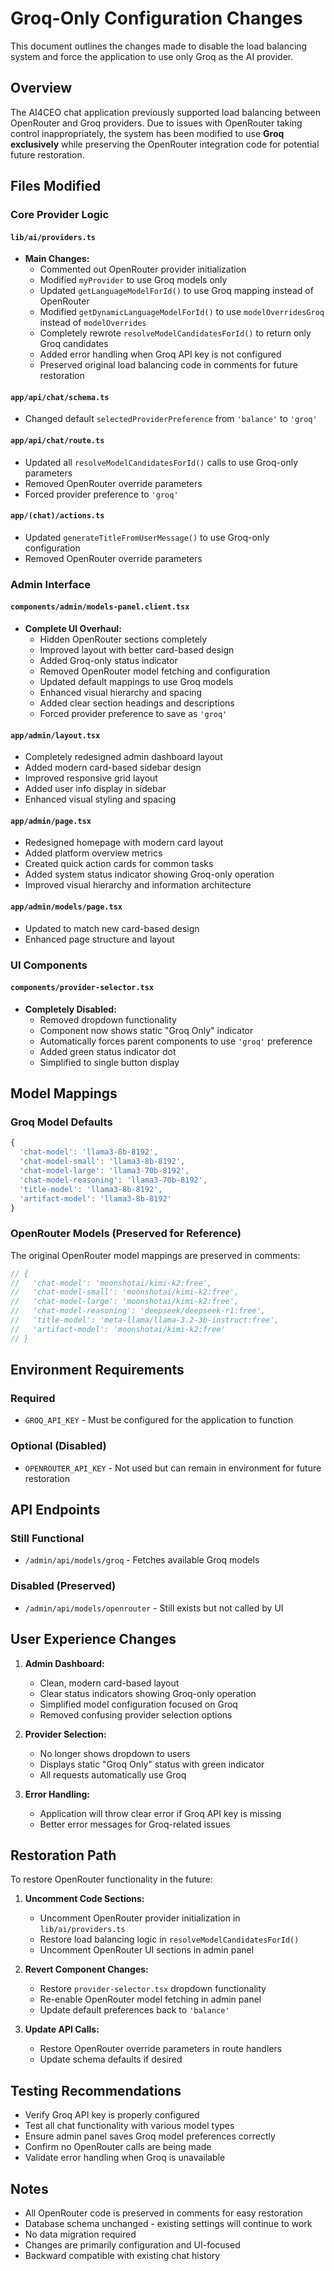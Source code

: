 # Groq-Only Configuration Changes

This document outlines the changes made to disable the load balancing system and force the application to use only Groq as the AI provider.

## Overview

The AI4CEO chat application previously supported load balancing between OpenRouter and Groq providers. Due to issues with OpenRouter taking control inappropriately, the system has been modified to use **Groq exclusively** while preserving the OpenRouter integration code for potential future restoration.

## Files Modified

### Core Provider Logic

#### `lib/ai/providers.ts`
- **Main Changes:**
  - Commented out OpenRouter provider initialization
  - Modified `myProvider` to use Groq models only
  - Updated `getLanguageModelForId()` to use Groq mapping instead of OpenRouter
  - Modified `getDynamicLanguageModelForId()` to use `modelOverridesGroq` instead of `modelOverrides`
  - Completely rewrote `resolveModelCandidatesForId()` to return only Groq candidates
  - Added error handling when Groq API key is not configured
  - Preserved original load balancing code in comments for future restoration

#### `app/api/chat/schema.ts`
- Changed default `selectedProviderPreference` from `'balance'` to `'groq'`

#### `app/api/chat/route.ts`
- Updated all `resolveModelCandidatesForId()` calls to use Groq-only parameters
- Removed OpenRouter override parameters
- Forced provider preference to `'groq'`

#### `app/(chat)/actions.ts`
- Updated `generateTitleFromUserMessage()` to use Groq-only configuration
- Removed OpenRouter override parameters

### Admin Interface

#### `components/admin/models-panel.client.tsx`
- **Complete UI Overhaul:**
  - Hidden OpenRouter sections completely
  - Improved layout with better card-based design
  - Added Groq-only status indicator
  - Removed OpenRouter model fetching and configuration
  - Updated default mappings to use Groq models
  - Enhanced visual hierarchy and spacing
  - Added clear section headings and descriptions
  - Forced provider preference to save as `'groq'`

#### `app/admin/layout.tsx`
- Completely redesigned admin dashboard layout
- Added modern card-based sidebar design
- Improved responsive grid layout
- Added user info display in sidebar
- Enhanced visual styling and spacing

#### `app/admin/page.tsx`
- Redesigned homepage with modern card layout
- Added platform overview metrics
- Created quick action cards for common tasks
- Added system status indicator showing Groq-only operation
- Improved visual hierarchy and information architecture

#### `app/admin/models/page.tsx`
- Updated to match new card-based design
- Enhanced page structure and layout

### UI Components

#### `components/provider-selector.tsx`
- **Completely Disabled:**
  - Removed dropdown functionality
  - Component now shows static "Groq Only" indicator
  - Automatically forces parent components to use `'groq'` preference
  - Added green status indicator dot
  - Simplified to single button display

## Model Mappings

### Groq Model Defaults
```javascript
{
  'chat-model': 'llama3-8b-8192',
  'chat-model-small': 'llama3-8b-8192', 
  'chat-model-large': 'llama3-70b-8192',
  'chat-model-reasoning': 'llama3-70b-8192',
  'title-model': 'llama3-8b-8192',
  'artifact-model': 'llama3-8b-8192'
}
```

### OpenRouter Models (Preserved for Reference)
The original OpenRouter model mappings are preserved in comments:
```javascript
// {
//   'chat-model': 'moonshotai/kimi-k2:free',
//   'chat-model-small': 'moonshotai/kimi-k2:free',
//   'chat-model-large': 'moonshotai/kimi-k2:free', 
//   'chat-model-reasoning': 'deepseek/deepseek-r1:free',
//   'title-model': 'meta-llama/llama-3.2-3b-instruct:free',
//   'artifact-model': 'moonshotai/kimi-k2:free'
// }
```

## Environment Requirements

### Required
- `GROQ_API_KEY` - Must be configured for the application to function

### Optional (Disabled)
- `OPENROUTER_API_KEY` - Not used but can remain in environment for future restoration

## API Endpoints

### Still Functional
- `/admin/api/models/groq` - Fetches available Groq models

### Disabled (Preserved)
- `/admin/api/models/openrouter` - Still exists but not called by UI

## User Experience Changes

1. **Admin Dashboard:**
   - Clean, modern card-based layout
   - Clear status indicators showing Groq-only operation
   - Simplified model configuration focused on Groq
   - Removed confusing provider selection options

2. **Provider Selection:**
   - No longer shows dropdown to users
   - Displays static "Groq Only" status with green indicator
   - All requests automatically use Groq

3. **Error Handling:**
   - Application will throw clear error if Groq API key is missing
   - Better error messages for Groq-related issues

## Restoration Path

To restore OpenRouter functionality in the future:

1. **Uncomment Code Sections:**
   - Uncomment OpenRouter provider initialization in `lib/ai/providers.ts`
   - Restore load balancing logic in `resolveModelCandidatesForId()`
   - Uncomment OpenRouter UI sections in admin panel

2. **Revert Component Changes:**
   - Restore `provider-selector.tsx` dropdown functionality
   - Re-enable OpenRouter model fetching in admin panel
   - Update default preferences back to `'balance'`

3. **Update API Calls:**
   - Restore OpenRouter override parameters in route handlers
   - Update schema defaults if desired

## Testing Recommendations

- Verify Groq API key is properly configured
- Test all chat functionality with various model types
- Ensure admin panel saves Groq model preferences correctly
- Confirm no OpenRouter calls are being made
- Validate error handling when Groq is unavailable

## Notes

- All OpenRouter code is preserved in comments for easy restoration
- Database schema unchanged - existing settings will continue to work
- No data migration required
- Changes are primarily configuration and UI-focused
- Backward compatible with existing chat history